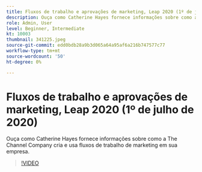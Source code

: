 ```yaml
---
title: Fluxos de trabalho e aprovações de marketing, Leap 2020 (1º de julho de 2020)
description: Ouça como Catherine Hayes fornece informações sobre como a The Channel Company cria e usa fluxos de trabalho de marketing em sua empresa.
role: Admin, User
level: Beginner, Intermediate
kt: 10003
thumbnail: 341225.jpeg
source-git-commit: edd0bdb28a9b3d065a64a95af6a216b747577c77
workflow-type: tm+mt
source-wordcount: '50'
ht-degree: 0%

---
```


# Fluxos de trabalho e aprovações de marketing, Leap 2020 (1º de julho de 2020)

Ouça como Catherine Hayes fornece informações sobre como a The Channel Company cria e usa fluxos de trabalho de marketing em sua empresa.

>[!VIDEO](https://video.tv.adobe.com/v/341225/?quality=12&learn=on)
